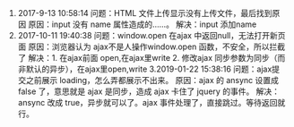 1. 2017-9-13 10:58:14
      问题：HTML 文件上传显示没有上传文件，最后找到原因
      原因：input 没有 name 属性造成的……。
      解决：input 添加name
2. 2017-10-11 19:40:38
      问题：window.open 在ajax 中返回null，无法打开新页面
      原因：浏览器认为 ajax不是人操作window.open 函数，不安全，所以拦截了
      解决：1. 在ajax前面 open,在ajax里write
            2. 修改ajax 同步参数为同步（而非默认的异步），在ajax里open,write
3.2019-01-22 15:38:16
      问题：ajax提交之前展示 loading，怎么弄都展示不出来。
      原因：ajax 的 ansync 设置成 false 了，意思就是 ajax 是同步，造成 ajax 卡住了 jquery 的事件。
      解决：ansync 改成 true，异步就可以了。ajax 事件处理了，直接跳过。等待返回就行。